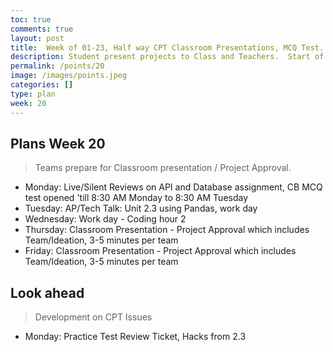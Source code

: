 ```yaml
---
toc: true
comments: true
layout: post
title:  Week of 01-23, Half way CPT Classroom Presentations, MCQ Test.
description: Student present projects to Class and Teachers.  Start of College Board Unit 2 data lectures.
permalink: /points/20
image: /images/points.jpeg
categories: []
type: plan
week: 20
---
```


## Plans Week 20
> Teams prepare for Classroom presentation / Project Approval.

- Monday: Live/Silent Reviews on API and Database assignment, CB MCQ test opened 'till 8:30 AM Monday to 8:30 AM Tuesday
- Tuesday: AP/Tech Talk: Unit 2.3 using Pandas, work day
- Wednesday: Work day - Coding hour 2
- Thursday: Classroom Presentation - Project Approval which includes Team/Ideation, 3-5 minutes per team
- Friday: Classroom Presentation - Project Approval which includes Team/Ideation, 3-5 minutes per team

## Look ahead
> Development on CPT Issues

- Monday: Practice Test Review Ticket, Hacks from 2.3
